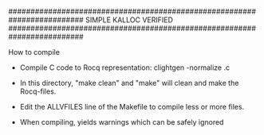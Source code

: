 #########################################################################
                           SIMPLE KALLOC VERIFIED
#########################################################################

How to compile

- Compile C code to Rocq representation: clightgen -normalize <c-file>.c

- In this directory, "make clean" and "make" will clean and make the Rocq-files.

- Edit the ALLVFILES line of the Makefile to compile less or more files.

- When compiling, yields warnings which can be safely ignored
